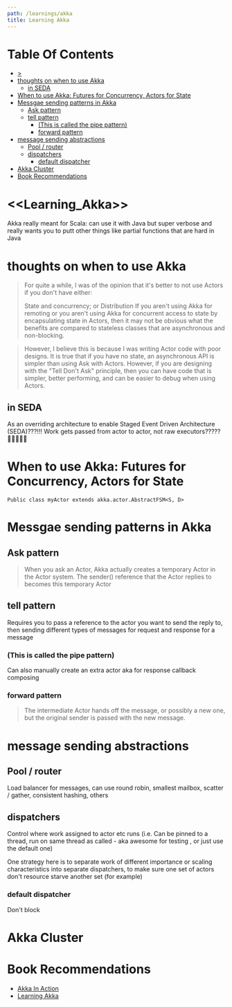 ```yaml
---
path: /learnings/akka
title: Learning Akka
---
```

# Table Of Contents

<!-- toc -->

- [>](#)
- [thoughts on when to use Akka](#thoughts-on-when-to-use-akka)
  * [in SEDA](#in-seda)
- [When to use Akka: Futures for Concurrency, Actors for State](#when-to-use-akka-futures-for-concurrency-actors-for-state)
- [Messgae sending patterns in Akka](#messgae-sending-patterns-in-akka)
  * [Ask pattern](#ask-pattern)
  * [tell pattern](#tell-pattern)
    + [(This is called the pipe pattern)](#this-is-called-the-pipe-pattern)
    + [forward pattern](#forward-pattern)
- [message sending abstractions](#message-sending-abstractions)
  * [Pool / router](#pool--router)
  * [dispatchers](#dispatchers)
    + [default dispatcher](#default-dispatcher)
- [Akka Cluster](#akka-cluster)
- [Book Recommendations](#book-recommendations)

<!-- tocstop -->

# <<Learning_Akka>>

Akka really meant for Scala: can use it with Java but super verbose and really wants you to putt other things like partial functions that are hard in Java

# thoughts on when to use Akka

>For quite a while, I was of the opinion that it's better to not use Actors if you don't have either:
>
>State and concurrency; or
Distribution
If you aren't using Akka for remoting or you aren't using Akka for concurrent access to state by encapsulating state in Actors, then it may not be obvious what the benefits are compared to stateless classes that are asynchronous and non-blocking.

>However, I believe this is because I was writing Actor code with poor designs. It is true that if you have no state, an asynchronous API is simpler than using Ask with Actors. However, if you are designing with the "Tell Don't Ask" principle, then you can have code that is simpler, better performing, and can be easier to debug when using Actors.

## in SEDA

As an overriding architecture to enable Staged Event Driven Architecture (SEDA)???!!! Work gets passed from actor to actor, not raw executors?????


# When to use Akka: Futures for Concurrency, Actors for State

    Public class myActor extends akka.actor.AbstractFSM<S, D>

# Messgae sending patterns in Akka

## Ask pattern

>When you ask an Actor, Akka actually creates a temporary Actor in the Actor system. The sender() reference that the Actor replies to becomes this temporary Actor

## tell pattern

Requires you to pass a reference to the actor you want to send the reply to, then sending different types of messages for request and response for a message

### (This is called the pipe pattern)

Can also manually create an extra actor aka for response callback composing

### forward pattern

> The intermediate Actor hands off the message, or possibly a new one, but the original sender is passed with the new message.

# message sending abstractions

## Pool / router

Load balancer for messages, can use round robin, smallest mailbox, scatter / gather, consistent hashing, others

## dispatchers

Control where work assigned to actor etc runs (i.e. Can be pinned to a thread, run on same thread as called - aka awesome for testing , or just use the default one)

One strategy here is to separate work of different importance or scaling characteristics into separate dispatchers, to make sure one set of actors don't resource starve another set (for example)

### default dispatcher

Don't block

# Akka Cluster


# Book Recommendations

  * [Akka In Action](https://www.amazon.com/Akka-Action-Raymond-Roestenburg/dp/1617291013/ref=as_li_ss_tl?keywords=akka&qid=1555868048&s=gateway&sr=8-1&linkCode=ll1&tag=wilcodevelsol-20&linkId=f0c85d9bd6f4d078277b7d1e92c860a2&language=en_US)
  * [Learning Akka](https://www.amazon.com/Learning-Akka-Jason-Goodwin/dp/1784393002/ref=as_li_ss_tl?keywords=learning+java&qid=1555872074&s=books&sr=1-21-spons&psc=1&linkCode=ll1&tag=wilcodevelsol-20&linkId=d1ca778a840a51bdb7d41b8139a1c122&language=en_US)

